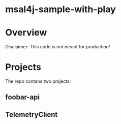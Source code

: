 # msal4j-sample-with-play

# Overview

Disclaimer: This code is not meant for production!

# Projects

The repo contans two projects: 

## foobar-api

## TelemetryClient

